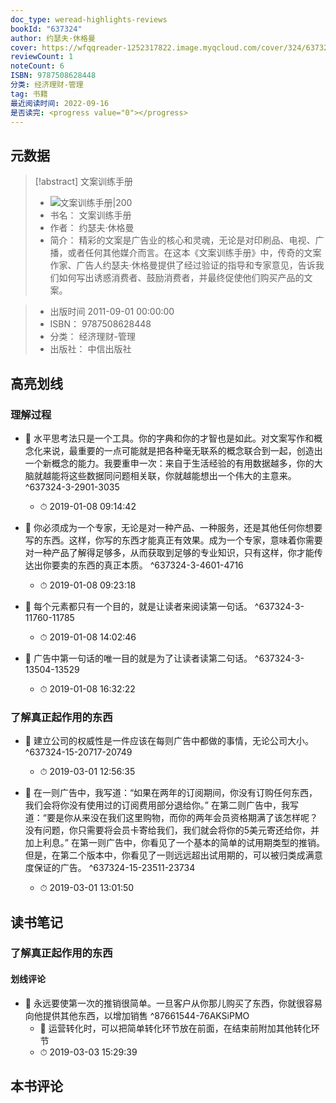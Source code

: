 ```yaml
---
doc_type: weread-highlights-reviews
bookId: "637324"
author: 约瑟夫·休格曼
cover: https://wfqqreader-1252317822.image.myqcloud.com/cover/324/637324/t7_637324.jpg
reviewCount: 1
noteCount: 6
ISBN: 9787508628448
分类: 经济理财-管理
tag: 书籍
最近阅读时间: 2022-09-16
是否读完: <progress value="0"></progress>
---
```

## 元数据
> [!abstract] 文案训练手册
> - ![ 文案训练手册|200](https://wfqqreader-1252317822.image.myqcloud.com/cover/324/637324/t7_637324.jpg)
> - 书名： 文案训练手册
> - 作者： 约瑟夫·休格曼
> - 简介：     精彩的文案是广告业的核心和灵魂，无论是对印刷品、电视、广播，或者任何其他媒介而言。在这本《文案训练手册》中，传奇的文案作家、广告人约瑟夫·休格曼提供了经过验证的指导和专家意见，告诉我们如何写出诱惑消费者、鼓励消费者，并最终促使他们购买产品的文案。

> - 出版时间 2011-09-01 00:00:00
> - ISBN： 9787508628448
> - 分类： 经济理财-管理
> - 出版社： 中信出版社

## 高亮划线

### 理解过程


- 📌 水平思考法只是一个工具。你的字典和你的才智也是如此。对文案写作和概念化来说，最重要的一点可能就是把各种毫无联系的概念联合到一起，创造出一个新概念的能力。我要重申一次：来自于生活经验的有用数据越多，你的大脑就越能将这些数据同问题相关联，你就越能想出一个伟大的主意来。 ^637324-3-2901-3035
    - ⏱ 2019-01-08 09:14:42 

- 📌 你必须成为一个专家，无论是对一种产品、一种服务，还是其他任何你想要写的东西。这样，你写的东西才能真正有效果。成为一个专家，意味着你需要对一种产品了解得足够多，从而获取到足够的专业知识，只有这样，你才能传达出你要卖的东西的真正本质。 ^637324-3-4601-4716
    - ⏱ 2019-01-08 09:23:18 

- 📌 每个元素都只有一个目的，就是让读者来阅读第一句话。 ^637324-3-11760-11785
    - ⏱ 2019-01-08 14:02:46 

- 📌 广告中第一句话的唯一目的就是为了让读者读第二句话。 ^637324-3-13504-13529
    - ⏱ 2019-01-08 16:32:22 
### 了解真正起作用的东西


- 📌 建立公司的权威性是一件应该在每则广告中都做的事情，无论公司大小。 ^637324-15-20717-20749
    - ⏱ 2019-03-01 12:56:35 

- 📌 在一则广告中，我写道：“如果在两年的订阅期间，你没有订购任何东西，我们会将你没有使用过的订阅费用部分退给你。”     在第二则广告中，我写道：“要是你从来没在我们这里购物，而你的两年会员资格期满了该怎样呢？没有问题，你只需要将会员卡寄给我们，我们就会将你的5美元寄还给你，并加上利息。”     在第一则广告中，你看见了一个基本的简单的试用期类型的推销。但是，在第二个版本中，你看见了一则远远超出试用期的，可以被归类成满意度保证的广告。 ^637324-15-23511-23734
    - ⏱ 2019-03-01 13:01:50 
## 读书笔记

### 了解真正起作用的东西

#### 划线评论
- 📌 永远要使第一次的推销很简单。一旦客户从你那儿购买了东西，你就很容易向他提供其他东西，以增加销售  ^87661544-76AKSiPMO
    - 💭 运营转化时，可以把简单转化环节放在前面，在结束前附加其他转化环节
    - ⏱ 2019-03-03 15:29:39
   
## 本书评论
